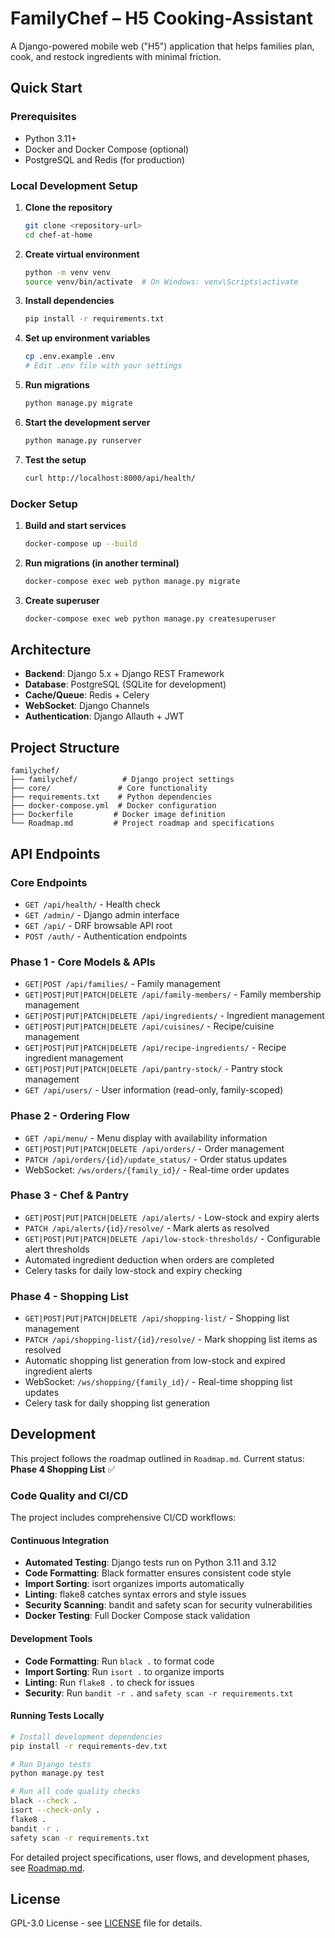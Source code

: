 # FamilyChef – H5 Cooking-Assistant

A Django-powered mobile web ("H5") application that helps families plan, cook, and restock ingredients with minimal friction.

## Quick Start

### Prerequisites
- Python 3.11+
- Docker and Docker Compose (optional)
- PostgreSQL and Redis (for production)

### Local Development Setup

1. **Clone the repository**
   ```bash
   git clone <repository-url>
   cd chef-at-home
   ```

2. **Create virtual environment**
   ```bash
   python -m venv venv
   source venv/bin/activate  # On Windows: venv\Scripts\activate
   ```

3. **Install dependencies**
   ```bash
   pip install -r requirements.txt
   ```

4. **Set up environment variables**
   ```bash
   cp .env.example .env
   # Edit .env file with your settings
   ```

5. **Run migrations**
   ```bash
   python manage.py migrate
   ```

6. **Start the development server**
   ```bash
   python manage.py runserver
   ```

7. **Test the setup**
   ```bash
   curl http://localhost:8000/api/health/
   ```

### Docker Setup

1. **Build and start services**
   ```bash
   docker-compose up --build
   ```

2. **Run migrations (in another terminal)**
   ```bash
   docker-compose exec web python manage.py migrate
   ```

3. **Create superuser**
   ```bash
   docker-compose exec web python manage.py createsuperuser
   ```

## Architecture

- **Backend**: Django 5.x + Django REST Framework
- **Database**: PostgreSQL (SQLite for development)
- **Cache/Queue**: Redis + Celery
- **WebSocket**: Django Channels
- **Authentication**: Django Allauth + JWT

## Project Structure

```
familychef/
├── familychef/          # Django project settings
├── core/               # Core functionality
├── requirements.txt    # Python dependencies
├── docker-compose.yml  # Docker configuration
├── Dockerfile         # Docker image definition
└── Roadmap.md         # Project roadmap and specifications
```

## API Endpoints

### Core Endpoints
- `GET /api/health/` - Health check
- `GET /admin/` - Django admin interface
- `GET /api/` - DRF browsable API root
- `POST /auth/` - Authentication endpoints

### Phase 1 - Core Models & APIs
- `GET|POST /api/families/` - Family management
- `GET|POST|PUT|PATCH|DELETE /api/family-members/` - Family membership management
- `GET|POST|PUT|PATCH|DELETE /api/ingredients/` - Ingredient management
- `GET|POST|PUT|PATCH|DELETE /api/cuisines/` - Recipe/cuisine management
- `GET|POST|PUT|PATCH|DELETE /api/recipe-ingredients/` - Recipe ingredient management
- `GET|POST|PUT|PATCH|DELETE /api/pantry-stock/` - Pantry stock management
- `GET /api/users/` - User information (read-only, family-scoped)

### Phase 2 - Ordering Flow
- `GET /api/menu/` - Menu display with availability information
- `GET|POST|PUT|PATCH|DELETE /api/orders/` - Order management
- `PATCH /api/orders/{id}/update_status/` - Order status updates
- WebSocket: `/ws/orders/{family_id}/` - Real-time order updates

### Phase 3 - Chef & Pantry
- `GET|POST|PUT|PATCH|DELETE /api/alerts/` - Low-stock and expiry alerts
- `PATCH /api/alerts/{id}/resolve/` - Mark alerts as resolved
- `GET|POST|PUT|PATCH|DELETE /api/low-stock-thresholds/` - Configurable alert thresholds
- Automated ingredient deduction when orders are completed
- Celery tasks for daily low-stock and expiry checking

### Phase 4 - Shopping List
- `GET|POST|PUT|PATCH|DELETE /api/shopping-list/` - Shopping list management
- `PATCH /api/shopping-list/{id}/resolve/` - Mark shopping list items as resolved
- Automatic shopping list generation from low-stock and expired ingredient alerts
- WebSocket: `/ws/shopping/{family_id}/` - Real-time shopping list updates
- Celery task for daily shopping list generation

## Development

This project follows the roadmap outlined in `Roadmap.md`. Current status: **Phase 4 Shopping List** ✅

### Code Quality and CI/CD

The project includes comprehensive CI/CD workflows:

#### Continuous Integration
- **Automated Testing**: Django tests run on Python 3.11 and 3.12
- **Code Formatting**: Black formatter ensures consistent code style
- **Import Sorting**: isort organizes imports automatically
- **Linting**: flake8 catches syntax errors and style issues
- **Security Scanning**: bandit and safety scan for security vulnerabilities
- **Docker Testing**: Full Docker Compose stack validation

#### Development Tools
- **Code Formatting**: Run `black .` to format code
- **Import Sorting**: Run `isort .` to organize imports
- **Linting**: Run `flake8 .` to check for issues
- **Security**: Run `bandit -r .` and `safety scan -r requirements.txt`

#### Running Tests Locally
```bash
# Install development dependencies
pip install -r requirements-dev.txt

# Run Django tests
python manage.py test

# Run all code quality checks
black --check .
isort --check-only .
flake8 .
bandit -r .
safety scan -r requirements.txt
```

For detailed project specifications, user flows, and development phases, see [Roadmap.md](./Roadmap.md).

## License

GPL-3.0 License - see [LICENSE](./LICENSE) file for details.
